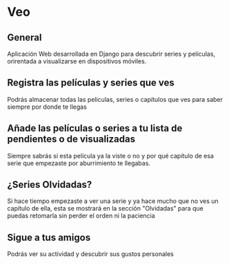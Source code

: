 <h1>Veo</h1>

<h2>General</h2>
<p>Aplicación Web desarrollada en Django para descubrir series y películas, orirentada a visualizarse en dispositivos móviles.</p>

<h2>Registra las películas y series que ves</h2>
<p>Podrás almacenar todas las peliculas, series o capítulos que ves para saber siempre por donde te llegas</p>

<h2>Añade las películas o series a tu lista de pendientes o de visualizadas</h2>
<p>Siempre sabrás si esta película ya la viste o no y por qué capítulo de esa serie que empezaste por aburrimiento te llegabas.</p>

<h2>¿Series Olvidadas?</h2>
<p>Si hace tiempo empezaste a ver una serie y ya hace mucho que no ves un capítulo de ella, esta se mostrará en la sección "Olvidadas" para que puedas retomarla sin perder el orden ni la paciencia</p>

<h2>Sigue a tus amigos</h2>
Podrás ver su actividad y descubrir sus gustos personales

